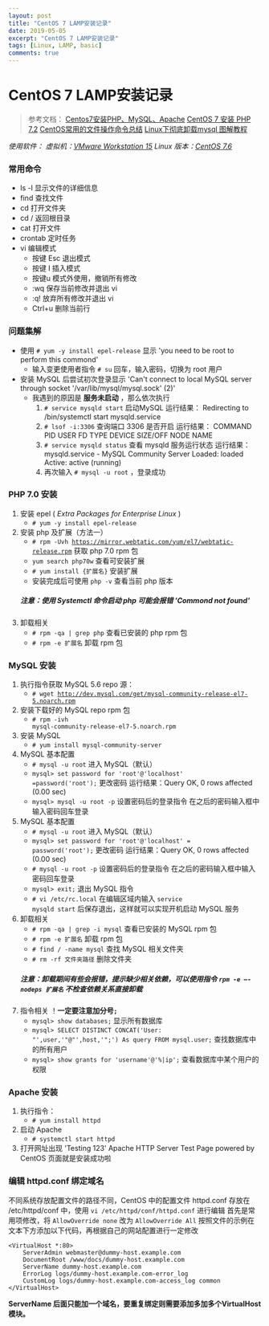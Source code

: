 ```yaml
---
layout: post
title: "CentOS 7 LAMP安装记录"
date: 2019-05-05
excerpt: "CentOS 7 LAMP安装记录"
tags: [Linux, LAMP, basic]
comments: true
---
```


# CentOS 7 LAMP安装记录

> 参考文档：
[Centos7安装PHP、MySQL、Apache](https://www.cnblogs.com/shengChristine/p/9293996.html)
[CentOS 7 安装 PHP 7.2](https://www.centos.bz/2019/02/centos-7-安装-php-7-2/)
[CentOS常用的文件操作命令总结](https://www.haorooms.com/post/centeros_wj_zj)
[Linux下彻底卸载mysql 图解教程](http://blog.itblood.com/completely-uninstall-the-mysql-under-linux-graphic-tutorials.html)

*使用软件：
虚拟机：[VMware Workstation 15](https://www.vmware.com/cn/products/workstation-pro/workstation-pro-evaluation.html)
Linux 版本：[CentOS 7.6](http://isoredirect.centos.org/centos/7/isos/x86_64/CentOS-7-x86_64-DVD-1810.iso)*

### 常用命令
- ls -l  显示文件的详细信息
- find 查找文件
- cd    打开文件夹
- cd /  返回根目录
- cat   打开文件
- crontab 定时任务
- vi 编辑模式
    - 按键 Esc  退出模式
    - 按键 I  插入模式
    - 按键u 模式外使用，撤销所有修改
    - :wq 保存当前修改并退出 vi
    - :q! 放弃所有修改并退出 vi
    - Ctrl+u 删除当前行

### 问题集解
- 使用 <code># yum -y install epel-release</code> 显示 'you need to be root to perform this commond'
  * 输入变更使用者指令 <code># su</code> 回车，输入密码，切换为 root 用户
- 安装 MySQL 后尝试初次登录显示 'Can't connect to local MySQL server through socket '/var/lib/mysql/mysql.sock' (2)'
    * 我遇到的原因是 **服务未启动** ，那么依次执行
        1. <code># service mysqld start</code> 启动MySQL
        运行结果：
        Redirecting to /bin/systemctl start  mysqld.service
        2. <code># lsof -i:3306</code> 查询端口 3306 是否开启
        运行结果：
        COMMAND  PID  USER   FD   TYPE DEVICE SIZE/OFF NODE NAME
        3. <code># service mysqld status</code> 查看 mysqld 服务运行状态
        运行结果：
        mysqld.service - MySQL Community Server
        Loaded: loaded
        Active: active (running)
        4. 再次输入 <code># mysql -u root</code> ，登录成功


### PHP 7.0 安装
1. 安装 epel ( *Extra Packages for Enterprise Linux*  )
    - <code># yum -y install epel-release</code>
2. 安装 php 及扩展（方法一）
    - <code># rpm -Uvh https://mirror.webtatic.com/yum/el7/webtatic-release.rpm</code> 获取 php 7.0 rpm 包
    - <code>yum search php70w</code> 查看可安装扩展
    - <code># yum install {扩展名}</code> 安装扩展
    - 安装完成后可使用 <code>php -v</code> 查看当前 php 版本
    ##### 注意：使用 Systemctl 命令启动 php 可能会报错  'Commond not found'
3. 卸载相关
    - <code># rpm -qa | grep php</code> 查看已安装的 php rpm 包
    - <code># rpm -e 扩展名</code> 卸载 rpm 包


### MySQL 安装
1. 执行指令获取 MySQL 5.6 repo 源：
    - <code># wget http://dev.mysql.com/get/mysql-community-release-el7-5.noarch.rpm</code>
2. 安装下载好的 MySQL repo rpm 包
    - <code># rpm -ivh mysql-community-release-el7-5.noarch.rpm</code>
3. 安装 MySQL
    - <code># yum install mysql-community-server</code>
4. MySQL 基本配置
    - <code># mysql -u root</code> 进入 MySQL（默认）
    - <code>mysql> set password for 'root'@'localhost' =password('root');</code> 更改密码
    运行结果：Query OK, 0 rows affected (0.00 sec)
    - <code>mysql> mysql -u root -p</code> 设置密码后的登录指令
    在之后的密码输入框中输入密码回车登录
5. MySQL 基本配置
    - <code># mysql -u root</code> 进入 MySQL（默认）
    - <code>mysql> set password for 'root'@'localhost' = password('root');</code> 更改密码
    运行结果：Query OK, 0 rows affected (0.00 sec)
    - <code># mysql -u root -p</code> 设置密码后的登录指令
    在之后的密码输入框中输入密码回车登录
    - <code>mysql> exit;</code> 退出 MySQL 指令
    - <code># vi /etc/rc.local</code> 在编辑区域内输入 <code>service mysqld start</code> 后保存退出，这样就可以实现开机启动 MySQL 服务
6. 卸载相关
    - <code># rpm -qa | grep -i mysql</code> 查看已安装的 MySQL rpm 包
    - <code># rpm -e 扩展名</code> 卸载 rpm 包
    - <code># find / -name mysql</code> 查找 MySQL 相关文件夹
    - <code># rm -rf 文件夹路径</code> 删除文件夹
    ##### 注意：卸载期间有些会报错，提示缺少相关依赖，可以使用指令 <code>rpm -e –-nodeps 扩展名</code> 不检查依赖关系直接卸载
7. 指令相关
    ！**一定要注意加分号<code>;</code>**
    - <code>mysql> show databases;</code> 显示所有数据库
    - <code>mysql> SELECT DISTINCT CONCAT('User: "',user,'"@"',host,'";') As query FROM mysql.user;</code> 查找数据库中的所有用户
    - <code>mysql> show grants for 'username'@'%|ip';</code> 查看数据库中某个用户的权限

### Apache 安装
1. 执行指令：
    - <code># yum install httpd</code>
2. 启动 Apache
    - <code># systemctl start httpd</code>
3. 打开网址出现 'Testing 123' Apache HTTP Server Test Page powered by CentOS 页面就是安装成功啦


### 编辑 httpd.conf 绑定域名
不同系统存放配置文件的路径不同，CentOS 中的配置文件 httpd.conf 存放在 /etc/httpd/conf 中，使用 <code>vi /etc/httpd/conf/httpd.conf</code> 进行编辑
首先是常用项修改，将 <code>AllowOverride none</code> 改为 <code>AllowOverride All</code>
按照文件的示例在文本下方添加以下代码，再根据自己的网站配置进行一定修改

```
<VirtualHost *:80>
    ServerAdmin webmaster@dummy-host.example.com
    DocumentRoot /www/docs/dummy-host.example.com
    ServerName dummy-host.example.com
    ErrorLog logs/dummy-host.example.com-error_log
    CustomLog logs/dummy-host.example.com-access_log common
</VirtualHost>
```
**ServerName 后面只能加一个域名，要重复绑定则需要添加多加多个VirtualHost模块。**
